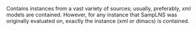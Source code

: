 Contains instances from a vast variety of sources;
usually, preferably, xml models are contained.
However, for any instance that SampLNS was originally evaluated on,
exactly the instance (xml or dimacs) is contained.
